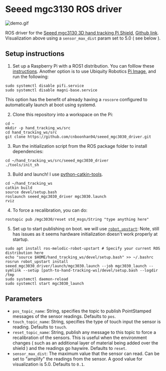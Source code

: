 # Seeed mgc3130 ROS driver
![demo.gif](demo.gif)

ROS driver for the [Seeed mgc3130 3D hand tracking Pi Shield](http://wiki.seeedstudio.com/3D-Gesture-Tracking-Shield-for-Raspberry-Pi-MGC3130/), [Github link](https://github.com/Seeed-Studio/Seeed_mgc3x30.git). Visualization above using a `sensor_max_dist` param set to 5.0 ( see below ).

## Setup instructions
1. Set up a Raspberry Pi with a ROS1 distribution. You can folllow these [instructions](http://wiki.ros.org/ROSberryPi/Installing%20ROS%20Kinetic%20on%20the%20Raspberry%20Pi). Another option is to use Ubiquity Robotics [Pi Image](https://downloads.ubiquityrobotics.com/pi.html), and run the following:
```
sudo systemctl disable pifi.service
sudo systemctl disable magni-base.service
``` 
This option has the benefit of already having a `roscore` configured to automatically launch at boot using systemd.

2. Clone this repository into a workspace on the Pi:
```
cd ~
mkdir -p hand_tracking_ws/src
cd hand_tracking_ws/src
git clone https://github.com/cnboonhan94/seeed_mgc3030_driver.git
```
3. Run the initialization script from the ROS package folder to install dependencies:
```
cd ~/hand_tracking_ws/src/seeed_mgc3030_driver
./tools/init_sh
```

3. Build and launch! I use [python-catkin-tools](https://catkin-tools.readthedocs.io/en/latest/installing.html).
```
cd ~/hand_tracking_ws
catkin build 
source devel/setup.bash
roslaunch seeed_mgc3030_driver mgc3030.launch
rviz
```

4. To force a recalibration, you can do:
```
rostopic pub /mgc3030/reset std_msgs/String "type anything here"
```

5. Set up to start publishing on boot. we will use [`robot_upstart`](https://github.com/clearpathrobotics/robot_upstart):
Note, still has issues as it seems hardware initialization doesn't work properly at startup.
``` 
sudo apt install ros-melodic-robot-upstart # Specify your current ROS distribution here
echo "source $HOME/hand_tracking_ws/devel/setup.bash" >> ~/.bashrc
rosrun robot_upstart install seeed_mgc3030_driver/launch/mgc3030.launch --job mgc3030_launch --symlink --setup [path-to-hand-tracking-ws]/devel/setup.bash --logdir /tmp
sudo systemctl daemon-reload
sudo systemctl start mgc3030_launch
```

## Parameters
- `pos_topic_name`: String, specifies the topic to publish PointStamped messages of the sensor readings. Defaults to `pos`.
- `touch_topic_name`: String, specifies the type of touch input the sensor is reading. Defaults to `touch`.
- `reset_topic_name`: String, publish any message to this topic to force a recalibration of the sensors. This is useful when the environment changes ( such as an additional layer of material being added over the shield ) and the readings go haywire. Defaults to `reset`.
- `sensor_max_dist`: The maximum value that the sensor can read. Can be set to "amplify" the readings from the sensor. A good value for visualization is 5.0. Defaults to `0.1`.
